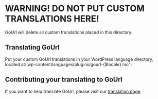 # WARNING! DO NOT PUT CUSTOM TRANSLATIONS HERE!

GoUrl will delete all custom translations placed in this directory.

## Translating GoUrl
Put your custom GoUrl translations in your WordPress language directory, located at: wp-content/languages/plugins/gourl-{$locale}.mo";

## Contributing your translating to GoUrl
If you want to help translate GoUrl, please visit our [translation page](https://gourl.io/languages.html).  